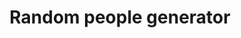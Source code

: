 ---
layout: featured
image: /portfolio/nuxt-random-people.jpg
title: Random people generator
link: https://kreativan.github.io/nuxt-ref/users/dist/
---